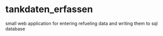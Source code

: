# tankdaten_erfassen
small web application for entering refueling data and writing them to sql database
